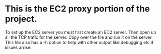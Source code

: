 # This is the EC2 proxy portion of the project.

To set up the EC2 server you must first create an EC2 server. Then open up all the TCP trafic for the server. Copy over the file and run it on the server. This file also has a -h option to help with other output like debugging etc if issues arrise.